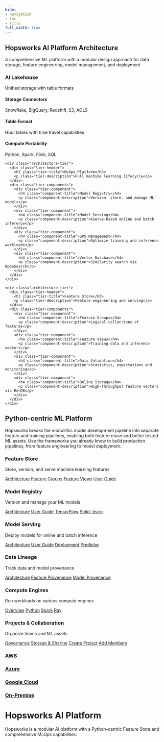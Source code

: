 ```yaml
---
hide:
- navigation
- toc
- title
full_width: true
---
```


<style>
  .md-typeset h1 {
      font-size: 0em;
  }
</style>

<!-- Modern Architecture Diagram -->
<div class="platform-architecture">
  <div class="architecture-header">
    <h2 class="arch-title">Hopsworks AI Platform Architecture</h2>
    <p class="arch-subtitle">A comprehensive ML platform with a modular design approach for data storage, feature engineering, model management, and deployment</p>
  </div>
  
  <div class="architecture-tiers">
    <div class="architecture-tier">
      <div class="tier-header">
        <h3 class="tier-title">AI Lakehouse</h3>
        <p class="tier-description">Unified storage with table formats</p>
      </div>
      <div class="tier-components">
        <div class="tier-component">
          <h4 class="component-title">Storage Connectors</h4>
          <p class="component-description">Snowflake, BigQuery, Redshift, S3, ADLS</p>
        </div>
        <div class="tier-component">
          <h4 class="component-title">Table Format</h4>
          <p class="component-description">Hudi tables with time travel capabilities</p>
        </div>
        <div class="tier-component">
          <h4 class="component-title">Compute Portability</h4>
          <p class="component-description">Python, Spark, Flink, SQL</p>
        </div>
      </div>
    </div>
    
    <div class="architecture-tier">
      <div class="tier-header">
        <h3 class="tier-title">MLOps Platform</h3>
        <p class="tier-description">Full machine learning lifecycle</p>
      </div>
      <div class="tier-components">
        <div class="tier-component">
          <h4 class="component-title">Model Registry</h4>
          <p class="component-description">Version, store, and manage ML models</p>
        </div>
        <div class="tier-component">
          <h4 class="component-title">Model Serving</h4>
          <p class="component-description">KServe-based online and batch inference</p>
        </div>
        <div class="tier-component">
          <h4 class="component-title">GPU Management</h4>
          <p class="component-description">Optimize training and inference workloads</p>
        </div>
        <div class="tier-component">
          <h4 class="component-title">Vector Database</h4>
          <p class="component-description">Similarity search via OpenSearch</p>
        </div>
      </div>
    </div>
    
    <div class="architecture-tier">
      <div class="tier-header">
        <h3 class="tier-title">Feature Store</h3>
        <p class="tier-description">Feature engineering and serving</p>
      </div>
      <div class="tier-components">
        <div class="tier-component">
          <h4 class="component-title">Feature Groups</h4>
          <p class="component-description">Logical collections of features</p>
        </div>
        <div class="tier-component">
          <h4 class="component-title">Feature Views</h4>
          <p class="component-description">Training data and inference vectors</p>
        </div>
        <div class="tier-component">
          <h4 class="component-title">Data Validation</h4>
          <p class="component-description">Statistics, expectations and monitoring</p>
        </div>
        <div class="tier-component">
          <h4 class="component-title">Online Storage</h4>
          <p class="component-description">High-throughput feature vectors via RonDB</p>
        </div>
      </div>
    </div>
  </div>
</div>

<!-- Interlude Text -->
<div class="interlude-text">
  <h2 class="interlude-title">Python-centric ML Platform</h2>
  <p class="interlude-description">
    Hopsworks breaks the monolithic model development pipeline into separate feature and training pipelines, enabling both feature reuse and better tested ML assets. Use the frameworks you already know to build production pipelines, from feature engineering to model deployment.
  </p>
</div>

<!-- Feature Navigation Grid -->
<div class="feature-grid">
  <div class="feature-card">
    <h3 class="feature-title">Feature Store</h3>
    <p class="feature-description">Store, version, and serve machine learning features</p>
    <div class="feature-links">
      <a href="./concepts/fs/index/" class="feature-link">Architecture</a>
      <a href="./concepts/fs/feature_group/fg_overview/" class="feature-link">Feature Groups</a>
      <a href="./concepts/fs/feature_view/fv_overview/" class="feature-link">Feature Views</a>
      <a href="./user_guides/fs/index/" class="feature-link">User Guide</a>
    </div>
  </div>
  
  <div class="feature-card">
    <h3 class="feature-title">Model Registry</h3>
    <p class="feature-description">Version and manage your ML models</p>
    <div class="feature-links">
      <a href="./concepts/mlops/registry/" class="feature-link">Architecture</a>
      <a href="./user_guides/mlops/registry/index/" class="feature-link">User Guide</a>
      <a href="./user_guides/mlops/registry/frameworks/tf/" class="feature-link">TensorFlow</a>
      <a href="./user_guides/mlops/registry/frameworks/skl/" class="feature-link">Scikit-learn</a>
    </div>
  </div>
  
  <div class="feature-card">
    <h3 class="feature-title">Model Serving</h3>
    <p class="feature-description">Deploy models for online and batch inference</p>
    <div class="feature-links">
      <a href="./concepts/mlops/serving/" class="feature-link">Architecture</a>
      <a href="./user_guides/mlops/serving/index/" class="feature-link">User Guide</a>
      <a href="./user_guides/mlops/serving/deployment/" class="feature-link">Deployment</a>
      <a href="./user_guides/mlops/serving/predictor/" class="feature-link">Predictor</a>
    </div>
  </div>
  
  <div class="feature-card">
    <h3 class="feature-title">Data Lineage</h3>
    <p class="feature-description">Track data and model provenance</p>
    <div class="feature-links">
      <a href="./concepts/projects/search/#lineage" class="feature-link">Architecture</a>
      <a href="./user_guides/fs/provenance/provenance/" class="feature-link">Feature Provenance</a>
      <a href="./user_guides/mlops/provenance/provenance/" class="feature-link">Model Provenance</a>
    </div>
  </div>
  
  <div class="feature-card">
    <h3 class="feature-title">Compute Engines</h3>
    <p class="feature-description">Run workloads on various compute engines</p>
    <div class="feature-links">
      <a href="./user_guides/fs/compute_engines/" class="feature-link">Overview</a>
      <a href="./user_guides/projects/jupyter/python_notebook/" class="feature-link">Python</a>
      <a href="./user_guides/projects/jupyter/spark_notebook/" class="feature-link">Spark</a>
      <a href="./user_guides/projects/jupyter/ray_notebook/" class="feature-link">Ray</a>
    </div>
  </div>
  
  <div class="feature-card">
    <h3 class="feature-title">Projects & Collaboration</h3>
    <p class="feature-description">Organize teams and ML assets</p>
    <div class="feature-links">
      <a href="./concepts/projects/governance/" class="feature-link">Governance</a>
      <a href="./concepts/projects/storage/" class="feature-link">Storage & Sharing</a>
      <a href="./user_guides/projects/project/create_project/" class="feature-link">Create Project</a>
      <a href="./user_guides/projects/project/add_members/" class="feature-link">Add Members</a>
    </div>
  </div>
</div>

<!-- Deployment Options -->
<div class="deployment-options">
  <a href="./setup_installation/aws/getting_started/" class="deployment-option">
    <div class="placeholder-icon"></div>
    <h3 class="deployment-title">AWS</h3>
  </a>
  
  <a href="./setup_installation/azure/getting_started/" class="deployment-option">
    <div class="placeholder-icon"></div>
    <h3 class="deployment-title">Azure</h3>
  </a>
  
  <a href="./setup_installation/gcp/getting_started/" class="deployment-option">
    <div class="placeholder-icon"></div>
    <h3 class="deployment-title">Google Cloud</h3>
  </a>
  
  <a href="./setup_installation/on_prem/contact_hopsworks/" class="deployment-option">
    <div class="placeholder-icon"></div>
    <h3 class="deployment-title">On-Premise</h3>
  </a>
</div>

# Hopsworks AI Platform

Hopsworks is a modular AI platform with a Python-centric Feature Store and comprehensive MLOps capabilities.